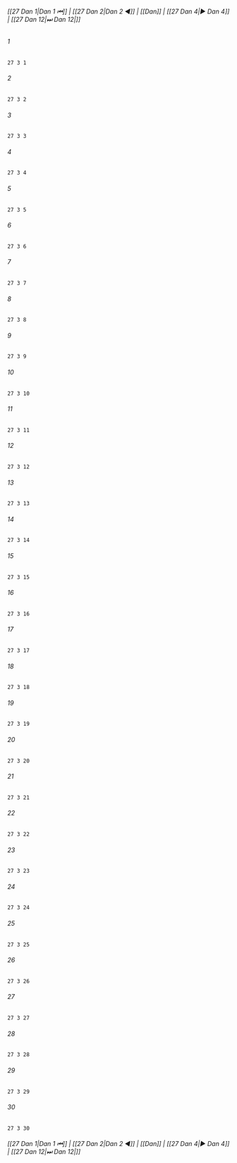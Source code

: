 
###### [[27 Dan 1|Dan 1 ⏮]] | [[27 Dan 2|Dan 2 ◀]] | [[Dan]] | [[27 Dan 4|▶ Dan 4]] | [[27 Dan 12|⏭ Dan 12|]]

###### 1
``` verse
27 3 1 
```
###### 2
``` verse
27 3 2 
```
###### 3
``` verse
27 3 3 
```
###### 4
``` verse
27 3 4 
```
###### 5
``` verse
27 3 5 
```
###### 6
``` verse
27 3 6 
```
###### 7
``` verse
27 3 7 
```
###### 8
``` verse
27 3 8 
```
###### 9
``` verse
27 3 9 
```
###### 10
``` verse
27 3 10 
```
###### 11
``` verse
27 3 11 
```
###### 12
``` verse
27 3 12 
```
###### 13
``` verse
27 3 13 
```
###### 14
``` verse
27 3 14 
```
###### 15
``` verse
27 3 15 
```
###### 16
``` verse
27 3 16 
```
###### 17
``` verse
27 3 17 
```
###### 18
``` verse
27 3 18 
```
###### 19
``` verse
27 3 19 
```
###### 20
``` verse
27 3 20 
```
###### 21
``` verse
27 3 21 
```
###### 22
``` verse
27 3 22 
```
###### 23
``` verse
27 3 23 
```
###### 24
``` verse
27 3 24 
```
###### 25
``` verse
27 3 25 
```
###### 26
``` verse
27 3 26 
```
###### 27
``` verse
27 3 27 
```
###### 28
``` verse
27 3 28 
```
###### 29
``` verse
27 3 29 
```
###### 30
``` verse
27 3 30 
```

###### [[27 Dan 1|Dan 1 ⏮]] | [[27 Dan 2|Dan 2 ◀]] | [[Dan]] | [[27 Dan 4|▶ Dan 4]] | [[27 Dan 12|⏭ Dan 12|]]

